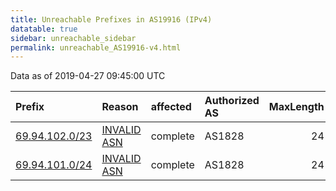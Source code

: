 ```yaml
---
title: Unreachable Prefixes in AS19916 (IPv4)
datatable: true
sidebar: unreachable_sidebar
permalink: unreachable_AS19916-v4.html
---
```


Data as of 2019-04-27 09:45:00 UTC


<div class="datatable-begin"></div>

| Prefix                                                 | Reason                                                                                                | affected   | Authorized AS   |   MaxLength | Anchor                                       |   unreachable /24s |
|:-------------------------------------------------------|:------------------------------------------------------------------------------------------------------|:-----------|:----------------|------------:|:---------------------------------------------|-------------------:|
| [69.94.102.0/23](https://stat.ripe.net/69.94.102.0/23) | [INVALID ASN](https://rpki-validator.ripe.net/announcement-preview?asn=AS19916&prefix=69.94.102.0/23) | complete   | AS1828          |          24 | [APNIC](unreachable_APNIC_RPKI_Root-v4.html) |                  2 |
| [69.94.101.0/24](https://stat.ripe.net/69.94.101.0/24) | [INVALID ASN](https://rpki-validator.ripe.net/announcement-preview?asn=AS19916&prefix=69.94.101.0/24) | complete   | AS1828          |          24 | [APNIC](unreachable_APNIC_RPKI_Root-v4.html) |                  1 |

<div class="datatable-end"></div>